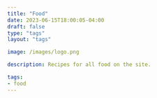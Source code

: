 ```yaml
---
title: "Food"
date: 2023-06-15T18:00:05-04:00
draft: false
type: "tags"
layout: "tags"

image: /images/logo.png

description: Recipes for all food on the site.

tags:
- food
---
```


